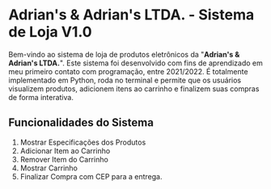 # Adrian's & Adrian's LTDA. - Sistema de Loja V1.0
Bem-vindo ao sistema de loja de produtos eletrônicos da "**Adrian's & Adrian's LTDA.**". Este sistema foi desenvolvido com fins de aprendizado em meu primeiro contato com programação, entre 2021/2022. 
É totalmente implementado em Python, roda no terminal e permite que os usuários visualizem produtos, adicionem itens ao carrinho e finalizem suas compras de forma interativa.

## Funcionalidades do Sistema
1. Mostrar Especificações dos Produtos
2. Adicionar Item ao Carrinho
3. Remover Item do Carrinho
4. Mostrar Carrinho
5. Finalizar Compra com CEP para a entrega.
